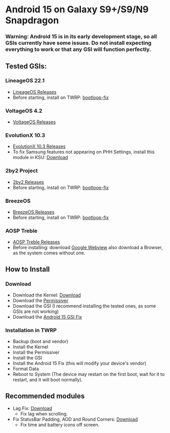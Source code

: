 # Android 15 on Galaxy S9+/S9/N9 Snapdragon

### Warning: Android 15 is in its early development stage, so all GSIs currently have some issues. Do not install expecting everything to work or that any GSI will function perfectly.

## Tested GSIs:

### LineageOS 22.1
- [LineageOS Releases](https://github.com/MisterZtr/LineageOS_gsi/releases)
- Before starting, install on TWRP: [bootloop-fix](https://github.com/Andrey0800770/kernel-build/raw/refs/heads/main/files/bootloop-fix.zip)

### VoltageOS 4.2
- [VoltageOS Releases](https://github.com/cawilliamson/treble_voltage/releases/)

### EvolutionX 10.3
- [EvolutionX 10.3 Releases](https://github.com/mytja/treble_evo/releases)
- To fix Samsung features not appearing on PHH Settings, install this module in KSU: [Download](https://github.com/Andrey0800770/kernel-build/raw/refs/heads/main/files/TrebleGSIProps_1.1.zip)

### 2by2 Project                                                                                             
- [2by2 Releases](https://github.com/MisterZtr/2by2_gsi/releases)
- Before starting, install on TWRP: [bootloop-fix](https://github.com/Andrey0800770/kernel-build/raw/refs/heads/main/files/bootloop-fix.zip)

### BreezeOS                                                                                                 
- [BreezeOS Releases](https://t.me/CottonCloudFiles)
- Before starting, install on TWRP: [bootloop-fix](https://github.com/Andrey0800770/kernel-build/raw/refs/heads/main/files/bootloop-fix.zip)

### AOSP Treble
- [AOSP Treble Releases](https://github.com/TrebleDroid/treble_experimentations/releases)
- Before installing: download [Google Webview](https://www.apkmirror.com/apk/google-inc/android-system-webview/android-system-webview-132-0-6834-165-release/android-system-webview-132-0-6834-165-android-apk-download/) also download a Browser, as the system comes without one. 

## How to Install

### Download
- Download the Kernel: [Download](https://github.com/Andrey0800770/samsung_sdm845-kernel/releases)
- Download the [Permissiver](https://sourceforge.net/projects/sgsi137/files/Permissiver%20v5.zip/download)
- Download the GSI (I recommend installing the tested ones, as some GSIs are not working)
- Download the [Android 15 GSI Fix](https://github.com/Andrey0800770/kernel-build/raw/refs/heads/main/files/Android-15-GSI-Fix.zip)


### Installation in TWRP
- Backup (boot and vendor)
- Install the Kernel
- Install the Permissiver
- Install the GSI
- Install the Android 15 Fix (this will modify your device's vendor)
- Format Data
- Reboot to System (The device may restart on the first boot, wait for it to restart, and it will boot normally).

## Recommended modules 
- Lag Fix: [Download](https://github.com/Andrey0800770/kernel-build/raw/refs/heads/main/files/Fix%20GSI%20Lags%20V1.0.zip)
  - Fix lag when scrolling.
- Fix StatusBar Padding, AOD and Round Corners: [Download](https://github.com/Andrey0800770/kernel-build/raw/refs/heads/main/files/Fix%20StatusBar%20Padding,%20AOD%20and%20Round%20Corners%20V2.0.zip)
  - Fix time and battery icons off screen.


